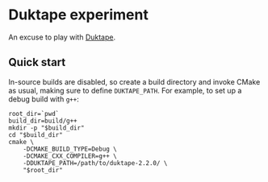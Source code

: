 # Duktape experiment
An excuse to play with [Duktape](http://duktape.org/).

## Quick start
In-source builds are disabled, so create a build directory and invoke CMake as
usual, making sure to define `DUKTAPE_PATH`. For example, to set up a debug
build with `g++`:

    root_dir=`pwd`
    build_dir=build/g++
    mkdir -p "$build_dir"
    cd "$build_dir"
    cmake \
        -DCMAKE_BUILD_TYPE=Debug \
        -DCMAKE_CXX_COMPILER=g++ \
        -DDUKTAPE_PATH=/path/to/duktape-2.2.0/ \
        "$root_dir"
